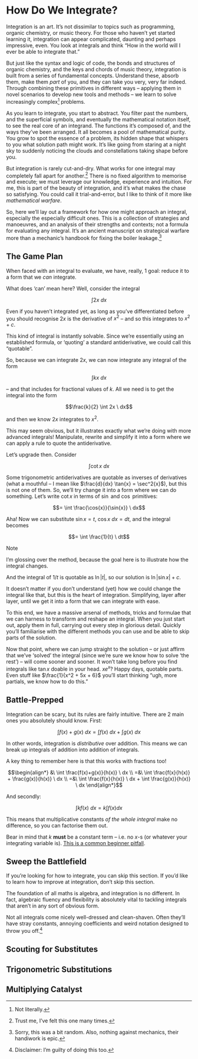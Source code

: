 # How Do We Integrate?
<!-- #SQUARK live! feat! dev!
| dest = scriptures/integrals/how
| capt = The Art & Strategy of Integration
| index = scriptures / integrals / general
| date = 2025 January 21
-->

Integration is an art. It’s not dissimilar to topics such as programming, organic chemistry, or music theory. For those who haven’t yet started learning it, integration can appear complicated, daunting and perhaps impressive, even. You look at integrals and think “How in the world will I ever be able to integrate that.”

But just like the syntax and logic of code, the bonds and structures of organic chemistry, and the keys and chords of music theory, integration is built from a series of fundamental concepts. Understand these, absorb them, make them *part* of you, and they can take you very, very far indeed. Through combining these primitives in different ways – applying them in novel scenarios to develop new tools and methods – we learn to solve increasingly complex[^complex] problems.

[^complex]: Not literally.

As you learn to integrate, you start to abstract. You filter past the numbers, and the superficial symbols, and eventually the mathematical notation itself, to see the real core of an integrand. The functions it’s composed of, and the ways they’ve been arranged. It all becomes a pool of mathematical purity. You grow to spot the essence of a problem, its hidden shape that whispers to you what solution path might work. It’s like going from staring at a night sky to suddenly noticing the clouds and constellations taking shape before you.

But integration is rarely cut-and-dry. What works for one integral may completely fall apart for another.[^fall-apart] There is no fixed algorithm to memorise and execute; we must leverage our knowledge, experience and intuition. For me, this is part of the beauty of integration, and it’s what makes the chase so satisfying. You could call it trial-and-error, but I like to think of it more like *mathematical warfare*.

[^fall-apart]: Trust me, I’ve felt this one many times.

So, here we’ll lay out a framework for how one might approach an integral, especially the especially difficult ones. This is a collection of strategies and manoeuvres, and an analysis of their strengths and contexts; not a formula for evaluating any integral. It’s an ancient manuscript on strategical warfare more than a mechanic’s handbook for fixing the boiler leakage.[^mechanic]

[^mechanic]: Sorry, this was a bit random. Also, nothing against mechanics, their handiwork is epic.


## The Game Plan

When faced with an integral to evaluate, we have, really, 1 goal: reduce it to a form that we *can* integrate.

What does ‘can’ mean here? Well, consider the integral

```math
\int 2x \ dx
```

Even if you haven’t integrated yet, as long as you’ve differentiated before you should recognise $2x$ is the derivative of $x^2$ – and so this integrates to $x^2 + c$.

This kind of integral is instantly solvable. Since we’re essentially using an established formula, or ‘quoting’ a standard antiderivative, we could call this “quotable”.

So, because we can integrate $2x$, we can now integrate any integral of the form

```math
\int kx \ dx
```

– and that includes for fractional values of $k$. All we need is to get the integral into the form

```math
\frac{k}{2} \int 2x \ dx
```

and then we know $2x$ integrates to $x^2$.

This may seem obvious, but it illustrates exactly what we’re doing with more advanced integrals! Manipulate, rewrite and simplify it into a form where we can apply a rule to quote the antiderivative.

Let’s upgrade then. Consider

```math
\int \cot{x} \ dx
```

Some trigonometric antiderivatives are quotable as inverses of derivatives (what a mouthful – I mean like $\frac{d}{dx} \tan{x} = \sec^2{x}$), but this is not one of them. So, we’ll try change it into a form where we can do something. Let’s write $\cot{x}$ in terms of $\sin$ and $\cos$ primitives:

```math
= \int \frac{\cos{x}}{\sin{x}} \ dx
```

Aha! Now we can substitute $\sin{x} = t$, $\cos{x}\ dx = dt$, and the integral becomes

```math
= \int \frac{1}{t} \ dt
```

> [!Note]
> I’m glossing over the method, because the goal here is to illustrate how the integral changes.

And the integral of $1/t$ is quotable as $\ln|t|$, so our solution is $\ln| \sin{x} | + c$.

It doesn’t matter if you don’t understand (yet) how we could change the integral like that, but this is the heart of integration. Simplifying, layer after layer, until we get it into a form that we can integrate with ease.

To this end, we have a massive arsenal of methods, tricks and formulae that we can harness to transform and reshape an integral. When you just start out, apply them in full, carrying out every step in glorious detail. Quickly you’ll familiarise with the different methods you can use and be able to skip parts of the solution.

Now that point, where we can jump straight to the solution – or just affirm that we’ve ‘solved’ the integral (since we’re sure we know how to solve ‘the rest’) – will come sooner and sooner. It won’t take long before you find integrals like $\tan{x}$ doable in your head. $xe^x$? Happy days, quotable parts. Even stuff like $\frac{1}{x^2 + 5x + 6}$ you’ll start thinking “ugh, more partials, we know how to do this.”


## Battle-Prepped

Integration can be scary, but its rules are fairly intuitive. There are 2 main ones you absolutely should know. First:

```math
\int f(x) + g(x) \ dx = \int f(x) \ dx + \int g(x) \ dx
```

In other words, integration is *distributive* over addition. This means we can break up integrals of addition into addition of integrals.

A key thing to remember here is that this works with fractions too!

```math
\begin{align*}
  &\ \int \frac{f(x)+g(x)}{h(x)} \ dx
  \\ =&\ \int \frac{f(x}{h(x)} + \frac{g(x)}{h(x)} \ dx
  \\ =&\ \int \frac{f(x}{h(x)} \ dx + \int \frac{g(x)}{h(x)} \ dx
\end{align*}
```

And secondly:

```math
\int kf(x) \ dx = k \int f(x) dx
```

This means that multiplicative constants *of the whole integral* make no difference, so you can factorise them out.

Bear in mind that $k$ **must** be a constant term – i.e. no $x$-s (or whatever your integrating variable is). [This is a common beginner pitfall](collections/epic-errors.md).


## Sweep the Battlefield

If you’re looking for how to integrate, you can skip this section. If you’d like to learn how to improve at integration, don’t skip this section.

The foundation of all maths is algebra, and integration is no different. In fact, algebraic fluency and flexibility is absolutely vital to tackling integrals that aren’t in any sort of obvious form.

Not all integrals come nicely well-dressed and clean-shaven. Often they’ll have stray constants, annoying coefficients and weird notation designed to throw you off.[^weird-notation]

[^weird-notation]: Disclaimer: I’m guilty of doing this too.


## Scouting for Substitutes


## Trigonometric Substitutions


## Multiplying Catalyst
